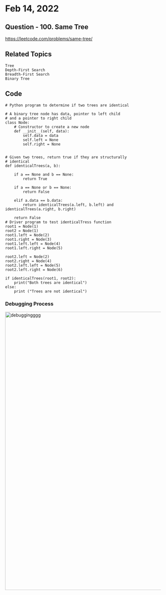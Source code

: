 # Feb 14, 2022
## Question - 100. Same Tree
https://leetcode.com/problems/same-tree/

## Related Topics
    Tree
    Depth-First Search
    Breadth-First Search
    Binary Tree


## Code
```
# Python program to determine if two trees are identical
 
# A binary tree node has data, pointer to left child
# and a pointer to right child
class Node:
    # Constructor to create a new node
    def __init__(self, data):
        self.data = data
        self.left = None
        self.right = None
     
 
# Given two trees, return true if they are structurally
# identical
def identicalTrees(a, b):
     
    if a == None and b == None:
        return True
 
    if a == None or b == None:
        return False
    
    elif a.data == b.data:
        return identicalTrees(a.left, b.left) and identicalTrees(a.right, b.right)
    
    return False
# Driver program to test identicalTress function
root1 = Node(1)
root2 = Node(1)
root1.left = Node(2)
root1.right = Node(3)
root1.left.left = Node(4)
root1.left.right = Node(5)
 
root2.left = Node(2)
root2.right = Node(4)
root2.left.left = Node(5)
root2.left.right = Node(6)
 
if identicalTrees(root1, root2):
    print("Both trees are identical")
else:
    print ("Trees are not identical")
```

### Debugging Process
<img width="900" alt="debuggingggg" src="https://user-images.githubusercontent.com/59908525/153883873-29fde42d-b23b-4d07-bbb5-4fb44b2cf8e8.PNG">

